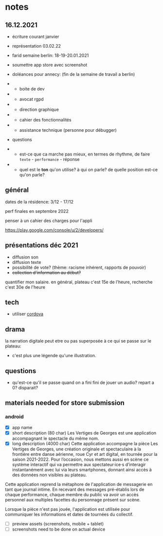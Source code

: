 # notes

## 16.12.2021

- écriture courant janvier
- représentation 03.02.22
- farid semaine berlin: 18-19-20.01.2021
- soumettre app store avec screenshot
- doléances pour annecy: (fin de la semaine de travail a berlin)
- - boite de dev
- - avocat rgpd
- - direction graphique
- - cahier des fonctionnalités
- - assistance technique (personne pour débugger)


- questions
- - est-ce que ca marche pas mieux, en termes de rhythme, de faire `texte` - `performance` - réponse
- - quel est le __ton__ qu'on utilise? à qui on parle? de quelle position est-ce qu'on parle?

## général

dates de la résidence: 3/12 - 17/12

perf finales en septembre 2022

penser à un cahier des charges pour l'appli

https://play.google.com/console/u/2/developers/

## présentations déc 2021

- diffusion son
- diffusion texte
- possibilité de vote? (thème: racisme inhérent, rapports de pouvoir)
- ~~collection d'information au début?~~

quantifier mon salaire. en général, plateau c'est 15e de l'heure, recherche c'est 30e de l'heure

## tech

- utiliser [cordova](http://cordova.apache.org/#getstarted)

## drama

la narration digitale peut etre ou pas superposée à ce qui se passe sur le plateau:

- c'est plus une légende qu'une illustration.

## questions

- qu'est-ce qu'il se passe quand on a fini fini de jouer un audio? repart a 0? disparait?

## materials needed for store submission

### android

- [x] app name
- [x] short description (80 char)
Les Vertiges de Georges est une application accompagnant le spectacle du même nom.
- [x] long description (4000 char)
Cette application accompagne la pièce Les Vertiges de Georges, une création originale et spectaculaire à la frontière entre danse aérienne, roue Cyr et art digital, en tournée pour la saison 2021-2022. Pour l’occasion, nous mettons aussi en scène ce système interactif qui va permettre aux spectateur·ice·s d’interagir instantanément avec lui via leurs smartphones, donnant ainsi accès à des données non visibles au plateau.

Cette application reprend la métaphore de l'application de messagerie en tant que journal intime. En recevant des messages pré-établis lors de chaque performance, chaque membre du public va avoir un accès personnel aux multiples facettes du personnage présent sur scène.

Lorsque la pièce n'est pas jouée, l'application est utilisée pour communiquer les informations et dates de tournées du collectif.

- [ ] preview assets (screenshots, mobile + tablet)
- [ ] screenshots need to be done on actual device